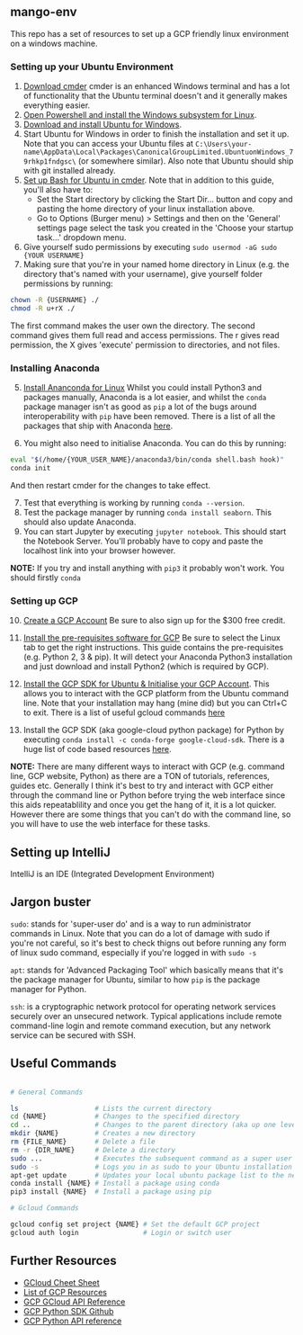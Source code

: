 ## mango-env

This repo has a set of resources to set up a GCP friendly linux environment on a windows machine.

### Setting up your Ubuntu Environment

1. [Download cmder](https://cmder.net/) cmder is an enhanced Windows terminal and has a lot of functionality that the Ubuntu terminal doesn't and it generally makes everything easier.
2. [Open Powershell and install the Windows subsystem for Linux](https://docs.microsoft.com/en-us/windows/wsl/install-win10).
3. [Download and install Ubuntu for Windows](https://tutorials.ubuntu.com/tutorial/tutorial-ubuntu-on-windows#0).
4. Start Ubuntu for Windows in order to finish the installation and set it up. Note that you can access your Ubuntu files at `C:\Users\your-name\AppData\Local\Packages\CanonicalGroupLimited.UbuntuonWindows_79rhkp1fndgsc\` (or somewhere similar). Also note that Ubuntu should ship with git installed already.
5. [Set up Bash for Ubuntu in cmder](https://gingter.org/2016/11/16/running-windows-10-ubuntu-bash-in-cmder/). Note that in addition to this guide, you'll also have to:
    * Set the Start directory by clicking the Start Dir... button and copy and pasting the home directory of your linux installation above.
    * Go to Options (Burger menu) > Settings and then on the 'General' settings page select the task you created in the 'Choose your startup task...' dropdown menu.
6. Give yourself sudo permissions by executing `sudo usermod -aG sudo {YOUR USERNAME}`
7. Making sure that you're in your named home directory in Linux (e.g. the directory that's named with your username), give yourself folder permissions by running:
```bash
chown -R {USERNAME} ./
chmod -R u+rX ./
```

The first command makes the user own the directory. The second command gives them full read and access permissions. The r gives read permission, the X gives 'execute' permission to directories, and not files.

### Installing Anaconda

5. [Install Ananconda for Linux](https://www.digitalocean.com/community/tutorials/how-to-install-anaconda-on-ubuntu-18-04-quickstart) Whilst you could install Python3 and packages manually, Anaconda is a lot easier, and whilst the `conda` package manager isn't as good as `pip` a lot of the bugs around interoperability with `pip` have been removed. There is a list of all the packages that ship with Anaconda [here](https://docs.anaconda.com/anaconda/packages/py3.7_linux-64/).

6. You might also need to initialise Anaconda. You can do this by running:
```bash
eval "$(/home/{YOUR_USER_NAME}/anaconda3/bin/conda shell.bash hook)"
conda init
```
And then restart cmder for the changes to take effect.

7. Test that everything is working by running `conda --version`.
8. Test the package manager by running `conda install seaborn`. This should also update Anaconda.
9. You can start Jupyter by executing `jupyter notebook`. This should start the Notebook Server. You'll probably have to copy and paste the localhost link into your browser however.

**NOTE:** If you try and install anything with `pip3` it probably won't work. You should firstly `conda`

### Setting up GCP

10. [Create a GCP Account](https://cloud.google.com/) Be sure to also sign up for the $300 free credit.

11. [Install the pre-requisites software for GCP](https://cloud.google.com/python/setup) Be sure to select the Linux tab to get the right instructions. This guide contains the pre-requisites (e.g. Python 2, 3 & pip). It will detect your Anaconda Python3 installation and just download and install Python2 (which is required by GCP).

12. [Install the GCP SDK for Ubuntu & Initialise your GCP Account](https://cloud.google.com/sdk/docs/quickstart-debian-ubuntu). This allows you to interact with the GCP platform from the Ubuntu command line. Note that your installation may hang (mine did) but you can Ctrl+C to exit. There is a list of useful gcloud commands [here](https://gist.github.com/pydevops/cffbd3c694d599c6ca18342d3625af97)

13. Install the GCP SDK (aka google-cloud python package) for Python by executing `conda install -c conda-forge google-cloud-sdk`. There is a huge list of code based resources [here](https://github.com/googleapis/google-cloud-python).

**NOTE:** There are many different ways to interact with GCP (e.g. command line, GCP website, Python) as there are a TON of tutorials, references, guides etc. Generally I think it's best to try and interact with GCP either through the command line or Python before trying the web interface since this aids repeatablility and once you get the hang of it, it is a lot quicker. However there are some things that you can't do with the command line, so you will have to use the web interface for these tasks.

## Setting up IntelliJ

IntelliJ is an IDE (Integrated Development Environment)


## Jargon buster

`sudo`: stands for 'super-user do' and is a way to run administrator commands in Linux. Note that you can do a lot of damage with sudo if you're not careful, so it's best to check thigns out before running any form of linux sudo command, especially if you're logged in with `sudo -s`

`apt`: stands for 'Advanced Packaging Tool' which basically means that it's the package manager for Ubuntu, similar to how `pip` is the package manager for Python.

`ssh`: is a cryptographic network protocol for operating network services securely over an unsecured network. Typical applications include remote command-line login and remote command execution, but any network service can be secured with SSH. 

## Useful Commands

```bash

# General Commands

ls                   # Lists the current directory
cd {NAME}            # Changes to the specified directory
cd ..                # Changes to the parent directory (aka up one level)
mkdir {NAME}         # Creates a new directory
rm {FILE_NAME}       # Delete a file
rm -r {DIR_NAME}     # Delete a directory
sudo ...             # Executes the subsequent command as a super user
sudo -s              # Logs you in as sudo to your Ubuntu installation
apt-get update       # Updates your local ubuntu package list to the newest version
conda install {NAME} # Install a package using conda
pip3 install {NAME}  # Install a package using pip

# Gcloud Commands

gcloud config set project {NAME} # Set the default GCP project
gcloud auth login                # Login or switch user

```

## Further Resources

* [GCloud Cheet Sheet](https://gist.github.com/pydevops/cffbd3c694d599c6ca18342d3625af97)
* [List of GCP Resources](https://github.com/gregsramblings/google-cloud-4-words)
* [GCP GCloud API Reference](https://cloud.google.com/sdk/gcloud/reference/)
* [GCP Python SDK Github](https://github.com/googleapis/google-cloud-python)
* [GCP Python API reference](https://cloud.google.com/python/docs/reference/)
